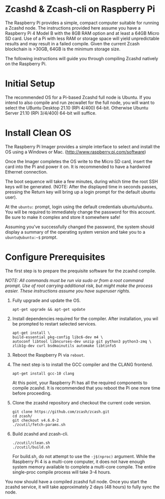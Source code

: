 # Zcashd & Zcash-cli on Raspberry Pi

The Raspberry Pi provides a simple, compact computer suitable for running a Zcashd node. The instructions provided here assume you have a Raspberry Pi 4 Model B with the 8GB RAM option and at least a 64GB Micro SD card. Use of a Pi with less RAM or storage space will yield unpredictable results and may result in a failed compile. Given the current Zcash blockchain is >30GB, 64GB is the minimum storage size.

The following instructions will guide you through compiling Zcashd natively on the Raspberry Pi.

Initial Setup
=============

The recommended OS for a Pi-based Zcashd full node is Ubuntu. If you intend to also compile and run zecwallet for the full node, you will want to select the UBuntu Desktop 21.10 (RPi 4/400) 64-bit. Otherwise Ubuntu Server 21.10 (RPi 3/4/400) 64-bit will suffice. 


# Install Clean OS
The Raspberry Pi Imager provides a simple interface to select and install the OS using a Windows or Mac. (http://www.raspberry.pi.com/software)

Once the Imager completes the OS write to the Micro SD card, insert the card into the Pi and power it on. It is recommended to have a hardwired Ethernet connection.

The boot sequence will take a few minutes, during which time the root SSH keys will be generated. (NOTE: After the displayed time in seconds passes, pressing the Return key will bring up a login prompt for the default ubuntu user).

At the ``ubuntu:`` prompt, login using the default credentials ubuntu/ubuntu. You will be required to immediately change the password for this account. Be sure to make it complex and store it somewhere safe!

Assuming you've successfully changed the password, the system should display a summary of the operating system version and take you to a ``ubuntu@ubuntu:~$`` prompt. 

# Configure Prerequisites

The first step is to prepare the prequisite software for the zcashd compile.

*NOTE: All commands must be run via sudo or from a root command prompt. Use of root carrying additional risk, but might make the process easier. These instructions assume you have superuser rights.*

1. Fully upgrade and update the OS.
    ```
    apt-get upgrade && apt-get update
    ```

2. Install dependencies required for the compiler. After installation, you wil be prompted to restart selected services.

    ```
    apt-get install \
    build-essential pkg-config libc6-dev m4 \
    autoconf libtool libncurses-dev unzip git python3 python3-zmq \
    zlib1g-dev curl bsdmainutils automake libtinfo5
    ```

3. Reboot the Raspberry Pi via ``reboot``.
4. The next step is to install the GCC compiler and the CLANG frontend.

    ```
    apt-get install gcc-10 clang
    ```

    At this point, your Raspberry Pi has all the required components to compile zcashd. It is recommended that you reboot the Pi one more time before proceeding.

5. Clone the zcashd repository and checkout the current code version.

    ```
    git clone https://github.com/zcash/zcash.git
    cd zcash/
    git checkout v4.6.0-2
    ./zcutil/fetch-params.sh
    ```

6. Build zcashd and zcash-cli.

    ```
    ./zcutil/clean.sh
    ./zcutil/build.sh
    ```

    For build.sh, do not attempt to use the ``-j$(nproc)`` argument. While the Raspberry Pi 4 is a multi-core computer, it does not have enough system memory available to complete a multi-core compile. The entire single-proc compile process will take 3-4 hours. 

You now should have a compiled zcashd full node. Once you start the zcashd service, it will take approximately 2 days (48 hours) to fully sync the node.
